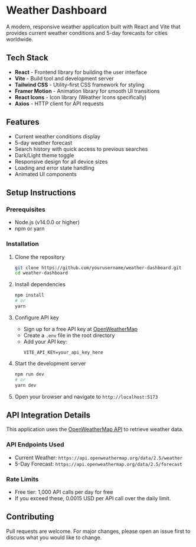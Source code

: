 # Weather Dashboard

A modern, responsive weather application built with React and Vite that provides current weather conditions and 5-day forecasts for cities worldwide.

## Tech Stack

- **React** - Frontend library for building the user interface
- **Vite** - Build tool and development server
- **Tailwind CSS** - Utility-first CSS framework for styling
- **Framer Motion** - Animation library for smooth UI transitions
- **React Icons** - Icon library (Weather Icons specifically)
- **Axios** - HTTP client for API requests

## Features

- Current weather conditions display
- 5-day weather forecast
- Search history with quick access to previous searches
- Dark/Light theme toggle
- Responsive design for all device sizes
- Loading and error state handling
- Animated UI components

## Setup Instructions

### Prerequisites

- Node.js (v14.0.0 or higher)
- npm or yarn

### Installation

1. Clone the repository
   ```bash
   git clone https://github.com/yourusername/weather-dashboard.git
   cd weather-dashboard
   ```

2. Install dependencies
   ```bash
   npm install
   # or
   yarn
   ```

3. Configure API key
   - Sign up for a free API key at [OpenWeatherMap](https://openweathermap.org/api)
   - Create a `.env` file in the root directory
   - Add your API key:
     ```
     VITE_API_KEY=your_api_key_here
     ```

4. Start the development server
   ```bash
   npm run dev
   # or
   yarn dev
   ```

5. Open your browser and navigate to `http://localhost:5173`

## API Integration Details

This application uses the [OpenWeatherMap API](https://openweathermap.org/api) to retrieve weather data.

### API Endpoints Used

- Current Weather: `https://api.openweathermap.org/data/2.5/weather`
- 5-Day Forecast: `https://api.openweathermap.org/data/2.5/forecast` 

### Rate Limits

- Free tier: 1,000 API calls per day for free
- If you exceed these, 0.0015 USD per API call over the daily limit.

## Contributing

Pull requests are welcome. For major changes, please open an issue first to discuss what you would like to change.